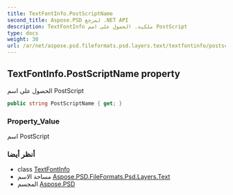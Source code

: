 ```yaml
---
title: TextFontInfo.PostScriptName
second_title: Aspose.PSD لمرجع .NET API
description: TextFontInfo ملكية. الحصول على اسم PostScript
type: docs
weight: 30
url: /ar/net/aspose.psd.fileformats.psd.layers.text/textfontinfo/postscriptname/
---
```

## TextFontInfo.PostScriptName property

الحصول على اسم PostScript

```csharp
public string PostScriptName { get; }
```

### Property_Value

اسم PostScript

### أنظر أيضا

* class [TextFontInfo](../)
* مساحة الاسم [Aspose.PSD.FileFormats.Psd.Layers.Text](../../textfontinfo/)
* المجسم [Aspose.PSD](../../../)



